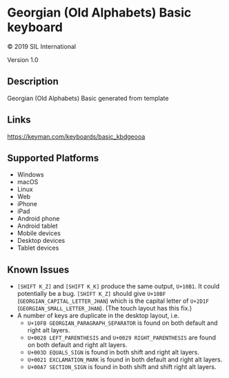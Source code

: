 Georgian (Old Alphabets) Basic keyboard
==============

© 2019 SIL International

Version 1.0

Description
-----------

Georgian (Old Alphabets) Basic generated from template

Links
-----
https://keyman.com/keyboards/basic_kbdgeooa

Supported Platforms
-------------------
 * Windows
 * macOS
 * Linux
 * Web
 * iPhone
 * iPad
 * Android phone
 * Android tablet
 * Mobile devices
 * Desktop devices
 * Tablet devices
 
 Known Issues
 -------------
 
 * `[SHIFT K_Z]` and `[SHIFT K_K]` produce the same output, `U+10B1`. It could potentially be a bug. `[SHIFT K_Z]` should give `U+10BF` (`GEORGIAN_CAPITAL_LETTER_JHAN`) which is the capital letter of `U+2D1F` (`GEORGIAN_SMALL_LETTER_JHAN`). (The touch layout has this fix.)
 * A number of keys are duplicate in the desktop layout, i.e. 
     * `U+10FB GEORGIAN_PARAGRAPH_SEPARATOR` is found on both default and right alt layers.
	 * `U+0028 LEFT_PARENTHESIS` and `U+0029 RIGHT_PARENTHESIS` are found on both default and right alt layers.
	 * `U+003D EQUALS_SIGN` is found in both shift and right alt layers.
	 * `U+0021 EXCLAMATION_MARK` is found in both default and right alt layers.
	 * `U+00A7 SECTION_SIGN` is found in both shift and shift right alt layers.
	 


